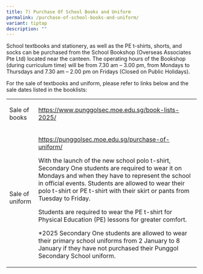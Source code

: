 ```yaml
---
title: 7) Purchase Of School Books and Uniform
permalink: /purchase-of-school-books-and-uniform/
variant: tiptap
description: ""
---
```

<p>School textbooks and stationery, as well as the PE t-shirts, shorts, and
socks can be purchased from the School Bookshop (Overseas Associates Pte
Ltd) located near the canteen. The operating hours of the Bookshop (during
curriculum time) will be from 7.30 am – 3.00 pm, from Mondays to Thursdays
and 7.30 am – 2.00 pm on Fridays (Closed on Public Holidays).</p>
<p>For the sale of textbooks and uniform, please refer to links below and
the sale dates listed in the booklists:</p>
<table style="minWidth: 50px">
<colgroup>
<col>
<col>
</colgroup>
<tbody>
<tr>
<td rowspan="1" colspan="1">
<p>Sale of books</p>
</td>
<td rowspan="1" colspan="1">
<p><a href="https://www.punggolsec.moe.edu.sg/book-lists-2025/" rel="noopener nofollow" target="_blank">https://www.punggolsec.moe.edu.sg/book-lists-2025/</a>
</p>
</td>
</tr>
<tr>
<td rowspan="1" colspan="1">
<p>Sale of uniform</p>
</td>
<td rowspan="1" colspan="1">
<p><a href="https://punggolsec.moe.edu.sg/purchase-of-uniform/" rel="noopener nofollow" target="_blank">https://punggolsec.moe.edu.sg/purchase-of-uniform/</a>
</p>
<p></p>
<p>With the launch of the new school polo t-shirt, Secondary One students
are required to wear it on Mondays and when they have to represent the
school in official events. Students are allowed to wear their polo t-shirt
or PE t-shirt with their skirt or pants from Tuesday to Friday.</p>
<p>Students are required to wear the PE t-shirt for Physical Education (PE)
lessons for greater comfort.</p>
<p>*2025 Secondary One students are allowed to wear their primary school
uniforms from 2 January to 8 January if they have not purchased their Punggol
Secondary School uniform.</p>
</td>
</tr>
</tbody>
</table>
<p></p>